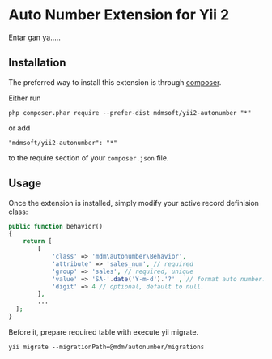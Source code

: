 Auto Number Extension for Yii 2
========================

Entar gan ya.....


Installation
------------

The preferred way to install this extension is through [composer](http://getcomposer.org/download/).

Either run

```
php composer.phar require --prefer-dist mdmsoft/yii2-autonumber "*"
```

or add

```
"mdmsoft/yii2-autonumber": "*"
```

to the require section of your `composer.json` file.


Usage
-----

Once the extension is installed, simply modify your active record definision class:

```php
public function behavior()
{
	return [
		[
			'class' => 'mdm\autonumber\Behavior',
			'attribute' => 'sales_num', // required
			'group' => 'sales', // required, unique
			'value' => 'SA-'.date('Y-m-d').'?' , // format auto number. '?' will be replaced with generated number
			'digit' => 4 // optional, default to null. 
		],
		...
  ];
}
```

Before it, prepare required table with execute yii migrate.
```
yii migrate --migrationPath=@mdm/autonumber/migrations
```